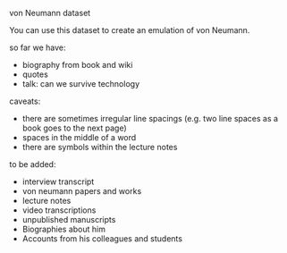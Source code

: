 von Neumann dataset    

You can use this dataset to create an emulation of von Neumann.   

so far we have:
- biography from book and wiki
- quotes
- talk: can we survive technology

caveats:  
- there are sometimes irregular line spacings (e.g. two line spaces as a book goes to the next page)
- spaces in the middle of a word
- there are symbols within the lecture notes


to be added:
- interview transcript
- von neumann papers and works
- lecture notes
- video transcriptions
- unpublished manuscripts
- Biographies about him
- Accounts from his colleagues and students
